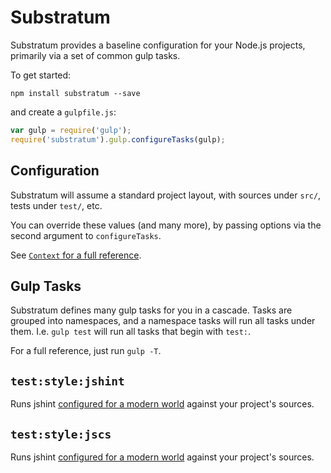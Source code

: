 # Substratum

Substratum provides a baseline configuration for your Node.js projects,
primarily via a set of common gulp tasks.

To get started:

```
npm install substratum --save
```

and create a `gulpfile.js`:

```js
var gulp = require('gulp');
require('substratum').gulp.configureTasks(gulp);
```

## Configuration

Substratum will assume a standard project layout, with sources under `src/`, 
tests under `test/`, etc.

You can override these values (and many more), by passing options via the 
second argument to `configureTasks`.

See [`Context` for a full reference](src/context.js).


## Gulp Tasks

Substratum defines many gulp tasks for you in a cascade. Tasks are grouped into
namespaces, and a namespace tasks will run all tasks under them. I.e.
`gulp test` will run all tasks that begin with `test:`.

For a full reference, just run `gulp -T`.

## `test:style:jshint`

Runs jshint [configured for a modern world](data/.jshintrc) against your 
project's sources.

## `test:style:jscs`

Runs jshint [configured for a modern world](data/.jscsrc) against your 
project's sources.
